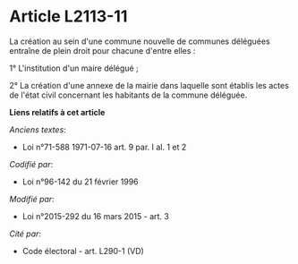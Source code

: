 # Article L2113-11

La création au sein d'une commune nouvelle de communes déléguées entraîne de plein droit pour chacune d'entre elles : 

1° L'institution d'un maire délégué ; 

2° La création d'une annexe de la mairie dans laquelle sont établis les actes de l'état civil concernant les habitants de la
commune déléguée.

**Liens relatifs à cet article**

_Anciens textes_:

  - Loi n°71-588 1971-07-16 art. 9 par. I al. 1 et 2

_Codifié par_:

  - Loi n°96-142 du 21 février 1996

_Modifié par_:

  - Loi n°2015-292 du 16 mars 2015 - art. 3

_Cité par_:

  - Code électoral - art. L290-1 (VD)
